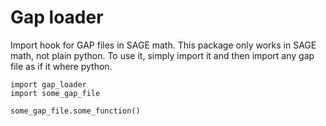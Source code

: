 # Gap loader

Import hook for GAP files in SAGE math.
This package only works in SAGE math, not plain python.
To use it, simply import it and then import any gap file as if it where python.

```
import gap_loader
import some_gap_file

some_gap_file.some_function()
```


